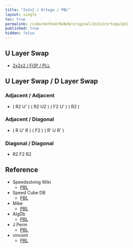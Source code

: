 ```yaml
---
title: "2x2x2 / Ortega / PBL"
layout: single
toc: true
permalink: /cube/method/NxNxN/original/2x2x2/ortega/pbl
published: true
hidden: false
---
```


<head>
  <base target="_blank">
  <link
    rel   = "stylesheet"
    type  = "text/css"
    href  = "/assets/css/2x2x2.css"
  >
  <script
    src   = "https://cdn.cubing.net/js/cubing/twisty"
    type  = "module"
    defer
  ></script>
</head>



## U Layer Swap

- [2x2x2 / FOP / PLL](/cube/method/NxNxN/original/2x2x2/fop/pll)



## U Layer Swap / D Layer Swap

### Adjacent / Adjacent

- ( R2 U' ) ( R2 U2 ) ( F2 U' ) ( R2 )
  <div class="twisty-wrapper">
    <twisty-player
      puzzle                    = "2x2x2"
      experimental-stickering   = "PBL"
      alg                       = "R2 U' R2 U2' F2 U' R2"
      experimental-setup-alg    = ""
      experimental-setup-anchor = "end"
      tempo-scale               = "1.3"
    ></twisty-player>
  </div>

### Adjacent / Diagonal

- ( R U' R ) ( F2 ) ( R' U R' )
  <div class="twisty-wrapper">
    <twisty-player
      puzzle                    = "2x2x2"
      experimental-stickering   = "PBL"
      alg                       = "R U' R F2 R' U R'"
      experimental-setup-alg    = ""
      experimental-setup-anchor = "end"
      tempo-scale               = "1.3"
    ></twisty-player>
  </div>

### Diagonal / Diagonal

- R2 F2 R2
  <div class="twisty-wrapper">
    <twisty-player
      puzzle                    = "2x2x2"
      experimental-stickering   = "PBL"
      alg                       = "R2 F2 R2"
      experimental-setup-alg    = ""
      experimental-setup-anchor = "end"
      tempo-scale               = "1.3"
    ></twisty-player>
  </div>



## Reference

- Speedsolving Wiki
  - [PBL](https://www.speedsolving.com/wiki/index.php/PBL)
- Speed Cube DB
  - [PBL](https://speedcubedb.com/a/2x2/OrtegaPBL)
- Mike
  - [PBL](https://logiqx.github.io/cubing-algs/html/pbl.html)
- AlgDb
  - [PBL](http://algdb.net/puzzle/222/ortegapbl)
- J Perm
  - [PBL](https://jperm.net/algs/2x2pbl)
- vincent
  - [PBL](https://m.blog.naver.com/vincentcube/60134828872)
